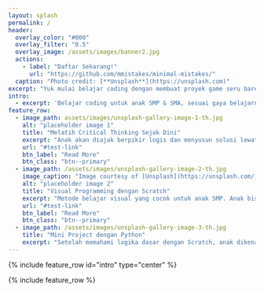 ```yaml
---
layout: splash
permalink: /
header:
  overlay_color: "#000"
  overlay_filter: "0.5"
  overlay_image: /assets/images/banner2.jpg
  actions:
    - label: "Daftar Sekarang!"
      url: "https://github.com/mmistakes/minimal-mistakes/"
  caption: "Photo credit: [**Unsplash**](https://unsplash.com)"
excerpt: "Yuk mulai belajar coding dengan membuat proyek game seru bareng Kak Faris!"
intro: 
  - excerpt: 'Belajar coding untuk anak SMP & SMA, sesuai gaya belajarnya. Fokus pada logika, problem solving, dan hasil nyata—bukan sekadar hafalan sintaks.'
feature_row:
  - image_path: assets/images/unsplash-gallery-image-1-th.jpg
    alt: "placeholder image 1"
    title: "Melatih Critical Thinking Sejak Dini"
    excerpt: "Anak akan diajak berpikir logis dan menyusun solusi lewat aktivitas menyenangkan. Tanpa disadari, mereka belajar menganalisis, memecahkan masalah, dan membuat keputusan sendiri melalui proyek coding yang seru."
    url: "#test-link"
    btn_label: "Read More"
    btn_class: "btn--primary"
  - image_path: /assets/images/unsplash-gallery-image-2-th.jpg
    image_caption: "Image courtesy of [Unsplash](https://unsplash.com/)"
    alt: "placeholder image 2"
    title: "Visual Programming dengan Scratch"
    excerpt: "Metode belajar visual yang cocok untuk anak SMP. Anak bisa membuat game, animasi, atau cerita interaktif dengan drag-and-drop yang intuitif. Tidak perlu hafal sintaks, cukup berkreasi dan eksplorasi!"
    url: "#test-link"
    btn_label: "Read More"
    btn_class: "btn--primary"
  - image_path: /assets/images/unsplash-gallery-image-3-th.jpg
    title: "Mini Project dengan Python"
    excerpt: "Setelah memahami logika dasar dengan Scratch, anak dikenalkan dengan bahasa pemrograman Python melalui proyek sederhana. Fokus kami bukan pada teori rumit, tapi pada hasil nyata yang membanggakan."
---
```


{% include feature_row id="intro" type="center" %}

{% include feature_row %}